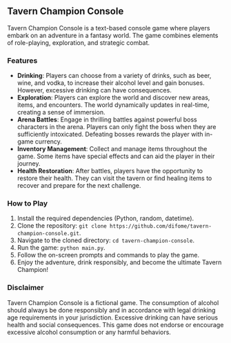 ## Tavern Champion Console

Tavern Champion Console is a text-based console game where players embark on an adventure in a fantasy world. The game combines elements of role-playing, exploration, and strategic combat.

### Features

- **Drinking**: Players can choose from a variety of drinks, such as beer, wine, and vodka, to increase their alcohol level and gain bonuses. However, excessive drinking can have consequences.
- **Exploration**: Players can explore the world and discover new areas, items, and encounters. The world dynamically updates in real-time, creating a sense of immersion.
- **Arena Battles**: Engage in thrilling battles against powerful boss characters in the arena. Players can only fight the boss when they are sufficiently intoxicated. Defeating bosses rewards the player with in-game currency.
- **Inventory Management**: Collect and manage items throughout the game. Some items have special effects and can aid the player in their journey.
- **Health Restoration**: After battles, players have the opportunity to restore their health. They can visit the tavern or find healing items to recover and prepare for the next challenge.

### How to Play

1. Install the required dependencies (Python, random, datetime).
2. Clone the repository: `git clone https://github.com/difome/tavern-champion-console.git`.
3. Navigate to the cloned directory: `cd tavern-champion-console`.
4. Run the game: `python main.py`.
5. Follow the on-screen prompts and commands to play the game.
6. Enjoy the adventure, drink responsibly, and become the ultimate Tavern Champion!

### Disclaimer

Tavern Champion Console is a fictional game. The consumption of alcohol should always be done responsibly and in accordance with legal drinking age requirements in your jurisdiction. Excessive drinking can have serious health and social consequences. This game does not endorse or encourage excessive alcohol consumption or any harmful behaviors.
